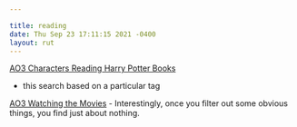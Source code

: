 ```yaml
---

title: reading
date: Thu Sep 23 17:11:15 2021 -0400
layout: rut
---
```


[AO3 Characters Reading Harry Potter
Books](
https://archiveofourown.org/works?utf8=%E2%9C%93&commit=Sort+and+Filter&work_search%5Bsort_column%5D=revised_at&include_work_search%5Bfandom_ids%5D%5B%5D=136512&work_search%5Bother_tag_names%5D=&exclude_work_search%5Bcategory_ids%5D%5B%5D=23&exclude_work_search%5Bcategory_ids%5D%5B%5D=2246&exclude_work_search%5Brelationship_ids%5D%5B%5D=36746&exclude_work_search%5Brelationship_ids%5D%5B%5D=46159&work_search%5Bexcluded_tag_names%5D=Severitus+%7C+Severus+Snape+is+Harry+Potter%27s+Parent%2CDraco+Malfoy%2FHarry+Potter%2CHarry+Potter%2FSeverus+Snape%2CFemale+Harry+Potter%2CFemale+Harry%2CSlash%2CPre-Slash%2CIncest%2CTwincest%2CGay&work_search%5Bcrossover%5D=F&work_search%5Bcomplete%5D=&work_search%5Bwords_from%5D=&work_search%5Bwords_to%5D=&work_search%5Bdate_from%5D=&work_search%5Bdate_to%5D=&work_search%5Bquery%5D=&work_search%5Blanguage_id%5D=en&tag_id=Characters+Reading+Harry+Potter+Books
)
- this search based on a particular tag

[AO3 Watching the Movies](
https://archiveofourown.org/works?utf8=%E2%9C%93&commit=Sort+and+Filter&work_search%5Bsort_column%5D=revised_at&include_work_search%5Bfandom_ids%5D%5B%5D=136512&work_search%5Bother_tag_names%5D=&exclude_work_search%5Bcategory_ids%5D%5B%5D=23&exclude_work_search%5Bfandom_ids%5D%5B%5D=27&exclude_work_search%5Bfandom_ids%5D%5B%5D=245368&exclude_work_search%5Bfandom_ids%5D%5B%5D=879346&exclude_work_search%5Brelationship_ids%5D%5B%5D=99&exclude_work_search%5Brelationship_ids%5D%5B%5D=1110&exclude_work_search%5Brelationship_ids%5D%5B%5D=6640&exclude_work_search%5Brelationship_ids%5D%5B%5D=25456&work_search%5Bexcluded_tag_names%5D=Female+Harry+Potter%2CSlash%2CPre-Slash%2CMale+Slash%2CGen+or+Pre-Slash%2CPossibly+Pre-Slash%2CTrans+Male+Character%2CTrans+Character%2CTrans%2CLGBTQ+Themes%2CLGBTQ+Character%2CLGBTQ+Character+of+Color%2CCommunity%3A+lgbtfest%2CFutanari%2CSeveritus+%7C+Severus+Snape+is+Harry+Potter%27s+Parent%2CHermione+Granger%2FHarry+Potter%2CTrans+Female+Harry+Potter&work_search%5Bcrossover%5D=&work_search%5Bcomplete%5D=&work_search%5Bwords_from%5D=&work_search%5Bwords_to%5D=&work_search%5Bdate_from%5D=&work_search%5Bdate_to%5D=&work_search%5Bquery%5D=&work_search%5Blanguage_id%5D=en&tag_id=Characters+Watching+Harry+Potter+Movies
) - Interestingly, once you filter out some obvious things, you find just about
nothing. 
